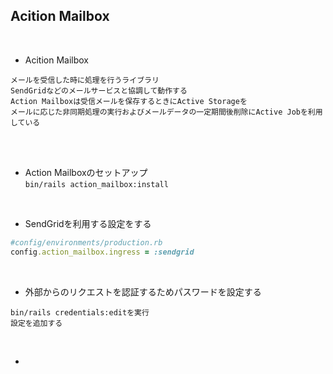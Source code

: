## Acition Mailbox  
<br>

- Acition Mailbox  
```
メールを受信した時に処理を行うライブラリ
SendGridなどのメールサービスと協調して動作する
Action Mailboxは受信メールを保存するときにActive Storageを
メールに応じた非同期処理の実行およびメールデータの一定期間後削除にActive Jobを利用している
```
<br>
<br>

- Action Mailboxのセットアップ  
`bin/rails action_mailbox:install`  
<br>

- SendGridを利用する設定をする  
```rb
#config/environments/production.rb
config.action_mailbox.ingress = :sendgrid
```
<br>

- 外部からのリクエストを認証するためパスワードを設定する  
```
bin/rails credentials:editを実行
設定を追加する
```
<br>

- 
